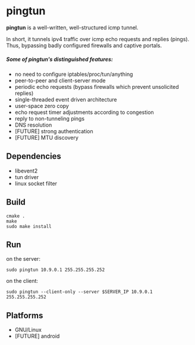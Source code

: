 # pingtun #
**pingtun** is a well-written, well-structured icmp tunnel.

In short, it tunnels ipv4 traffic over icmp echo requests and replies (pings).
Thus, bypassing badly configured firewalls and captive portals.

##### Some of pingtun's distinguished features: ####
* no need to configure iptables/proc/tun/anything
* peer-to-peer and client-server mode
* periodic echo requests (bypass firewalls which prevent unsolicited replies)
* single-threaded event driven architecture
* user-space zero copy
* echo request timer adjustments according to congestion
* reply to non-tunneling pings
* DNS resolution
* [FUTURE] strong authentication
* [FUTURE] MTU discovery

## Dependencies ##
* libevent2
* tun driver
* linux socket filter


## Build ##
```
cmake .
make
sudo make install
```

## Run ##
on the server:
```
sudo pingtun 10.9.0.1 255.255.255.252
```
on the client:
```
sudo pingtun --client-only --server $SERVER_IP 10.9.0.1 255.255.255.252
```

## Platforms ##
* GNU/Linux
* [FUTURE] android

